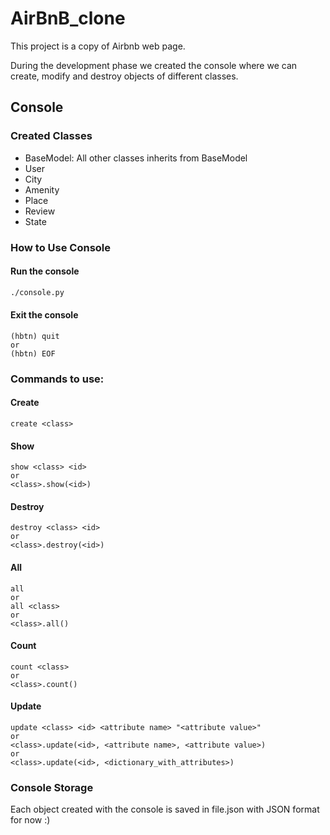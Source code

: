 # AirBnB_clone

This project is a copy of Airbnb web page.

During the development phase we created the console where we can create, modify and destroy objects of different classes.

## Console



### Created Classes

- BaseModel: All other classes inherits from BaseModel
- User
- City
- Amenity
- Place
- Review
- State



### How to Use Console

#### Run the console

```bash
./console.py
```

#### Exit the console

```
(hbtn) quit
or
(hbtn) EOF
```



### Commands to use:

#### Create

```
create <class>
```

#### Show

```
show <class> <id>
or
<class>.show(<id>)
```

#### Destroy

```
destroy <class> <id>
or
<class>.destroy(<id>)
```

#### All

```
all
or
all <class>
or
<class>.all()
```

#### Count

```
count <class>
or 
<class>.count()
```

#### Update

```
update <class> <id> <attribute name> "<attribute value>"
or
<class>.update(<id>, <attribute name>, <attribute value>)
or
<class>.update(<id>, <dictionary_with_attributes>)
```

### Console Storage

Each object created with the console is saved in file.json with JSON format for now :)

